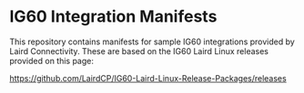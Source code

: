 # IG60 Integration Manifests

This repository contains manifests for sample IG60 integrations provided by Laird Connectivity.  These are based on the IG60 Laird Linux releases provided on this page:

<https://github.com/LairdCP/IG60-Laird-Linux-Release-Packages/releases>

